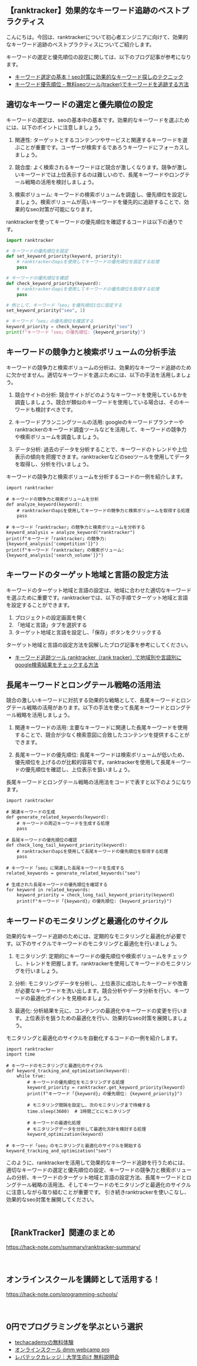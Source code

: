 <!--
title: 【ranktracker】効果的なキーワード追跡のベストプラクティス
tags: seo,ranktracker
id: 
private: false
-->

## 【ranktracker】効果的なキーワード追跡のベストプラクティス

こんにちは。今回は、ranktrackerについて初心者エンジニアに向けて、効果的なキーワード追跡のベストプラクティスについてご紹介します。

キーワードの選定と優先順位の設定に関しては、以下のブログ記事が参考になります。
- [キーワード選定の基本！seo対策に効果的なキーワード探しのテクニック](https://www.webcreatorbox.com/tech/keyword-selection-for-seo)
- [キーワード優先順位 - 無料seoツール(tracker)でキーワードを追跡する方法](https://www.webcreatorbox.com/tech/top-seo-keyword-tracking-rankchecker)

## 適切なキーワードの選定と優先順位の設定

キーワードの選定は、seoの基本中の基本です。効果的なキーワードを選ぶためには、以下のポイントに注意しましょう。

1. 関連性: ターゲットとするコンテンツやサービスと関連するキーワードを選ぶことが重要です。ユーザーが検索するであろうキーワードにフォーカスしましょう。

2. 競合度: よく検索されるキーワードほど競合が激しくなります。競争が激しいキーワードでは上位表示するのは難しいので、長尾キーワードやロングテール戦略の活用を検討しましょう。

3. 検索ボリューム: キーワードの検索ボリュームを調査し、優先順位を設定しましょう。検索ボリュームが高いキーワードを優先的に追跡することで、効果的なseo対策が可能になります。

ranktrackerを使ってキーワードの優先順位を確認するコードは以下の通りです。

```python
import ranktracker

# キーワードの優先順位を設定
def set_keyword_priority(keyword, priority):
    # ranktrackerのapiを使用してキーワードの優先順位を設定する処理
    pass

# キーワードの優先順位を確認
def check_keyword_priority(keyword):
    # ranktrackerのapiを使用してキーワードの優先順位を取得する処理
    pass

# 例として、キーワード「seo」を優先順位1位に設定する
set_keyword_priority("seo", 1)

# キーワード「seo」の優先順位を確認する
keyword_priority = check_keyword_priority("seo")
print(f"キーワード「seo」の優先順位: {keyword_priority}")
```

## キーワードの競争力と検索ボリュームの分析手法

キーワードの競争力と検索ボリュームの分析は、効果的なキーワード追跡のために欠かせません。適切なキーワードを選ぶためには、以下の手法を活用しましょう。

1. 競合サイトの分析: 競合サイトがどのようなキーワードを使用しているかを調査しましょう。競合が類似のキーワードを使用している場合は、そのキーワードも検討すべきです。

2. キーワードプランニングツールの活用: googleのキーワードプランナーやranktrackerのキーワード調査ツールなどを活用して、キーワードの競争力や検索ボリュームを調査しましょう。

3. データ分析: 過去のデータを分析することで、キーワードのトレンドや上位表示の傾向を把握できます。ranktrackerなどのseoツールを使用してデータを取得し、分析を行いましょう。

キーワードの競争力と検索ボリュームを分析するコードの一例を紹介します。

```
import ranktracker

# キーワードの競争力と検索ボリュームを分析
def analyze_keyword(keyword):
    # ranktrackerのapiを使用してキーワードの競争力と検索ボリュームを取得する処理
    pass

# キーワード「ranktracker」の競争力と検索ボリュームを分析する
keyword_analysis = analyze_keyword("ranktracker")
print(f"キーワード「ranktracker」の競争力: {keyword_analysis['competition']}")
print(f"キーワード「ranktracker」の検索ボリューム: {keyword_analysis['search_volume']}")
```

## キーワードのターゲット地域と言語の設定方法

キーワードのターゲット地域と言語の設定は、地域に合わせた適切なキーワードを選ぶために重要です。ranktrackerでは、以下の手順でターゲット地域と言語を設定することができます。

1. プロジェクトの設定画面を開く
2. 「地域と言語」タブを選択する
3. ターゲット地域と言語を設定し、「保存」ボタンをクリックする

ターゲット地域と言語の設定方法を図解したブログ記事を参考にしてください。

- [キーワード追跡ツール ranktracker（rank tracker）で地域別や言語別にgoogle検索結果をチェックする方法](https://www.hinata-media.com/rank-tracker-location-language/)

## 長尾キーワードとロングテール戦略の活用法

競合の激しいキーワードに対抗する効果的な戦略として、長尾キーワードとロングテール戦略の活用があります。以下の手法を使って長尾キーワードとロングテール戦略を活用しましょう。

1. 関連キーワードの活用: 主要なキーワードに関連した長尾キーワードを使用することで、競合が少なく検索意図に合致したコンテンツを提供することができます。

2. 長尾キーワードの優先順位: 長尾キーワードは検索ボリュームが低いため、優先順位を上げるのが比較的容易です。ranktrackerを使用して長尾キーワードの優先順位を確認し、上位表示を狙いましょう。

長尾キーワードとロングテール戦略の活用法をコードで表すと以下のようになります。

```
import ranktracker

# 関連キーワードの生成
def generate_related_keywords(keyword):
    # キーワードの周辺キーワードを生成する処理
    pass

# 長尾キーワードの優先順位の確認
def check_long_tail_keyword_priority(keyword):
    # ranktrackerのapiを使用して長尾キーワードの優先順位を取得する処理
    pass

# キーワード「seo」に関連した長尾キーワードを生成する
related_keywords = generate_related_keywords("seo")

# 生成された長尾キーワードの優先順位を確認する
for keyword in related_keywords:
    keyword_priority = check_long_tail_keyword_priority(keyword)
    print(f"キーワード「{keyword}」の優先順位: {keyword_priority}")
```

## キーワードのモニタリングと最適化のサイクル

効果的なキーワード追跡のためには、定期的なモニタリングと最適化が必要です。以下のサイクルでキーワードのモニタリングと最適化を行いましょう。

1. モニタリング: 定期的にキーワードの優先順位や検索ボリュームをチェックし、トレンドを把握します。ranktrackerを使用してキーワードのモニタリングを行いましょう。

2. 分析: モニタリングデータを分析し、上位表示に成功したキーワードや改善が必要なキーワードを洗い出します。競合分析やデータ分析を行い、キーワードの最適化ポイントを見極めましょう。

3. 最適化: 分析結果を元に、コンテンツの最適化やキーワードの変更を行います。上位表示を狙うための最適化を行い、効果的なseo対策を展開しましょう。

モニタリングと最適化のサイクルを自動化するコードの一例を紹介します。

```
import ranktracker
import time

# キーワードのモニタリングと最適化のサイクル
def keyword_tracking_and_optimization(keyword):
    while true:
        # キーワードの優先順位をモニタリングする処理
        keyword_priority = ranktracker.get_keyword_priority(keyword)
        print(f"キーワード「{keyword}」の優先順位: {keyword_priority}")

        # モニタリング間隔を設定し、次のモニタリングまで待機する
        time.sleep(3600)  # 1時間ごとにモニタリング

        # キーワードの最適化処理
        # モニタリングデータを分析して最適化方針を検討する処理
        keyword_optimization(keyword)

# キーワード「seo」のモニタリングと最適化のサイクルを開始する
keyword_tracking_and_optimization("seo")
```

このように、ranktrackerを活用して効果的なキーワード追跡を行うためには、適切なキーワードの選定と優先順位の設定、キーワードの競争力と検索ボリュームの分析、キーワードのターゲット地域と言語の設定方法、長尾キーワードとロングテール戦略の活用法、そしてキーワードのモニタリングと最適化のサイクルに注意しながら取り組むことが重要です。 引き続きranktrackerを使いこなし、効果的なseo対策を展開してください。

　

## 【RankTracker】関連のまとめ
https://hack-note.com/summary/ranktracker-summary/

　

## オンラインスクールを講師として活用する！
https://hack-note.com/programming-schools/

　

## 0円でプログラミングを学ぶという選択
- [techacademyの無料体験](//af.moshimo.com/af/c/click?a_id=2612475&amp;p_id=1555&amp;pc_id=2816&amp;pl_id=22706&amp;url=https%3a%2f%2ftechacademy.jp%2fhtmlcss-trial%3futm_source%3dmoshimo%26utm_medium%3daffiliate%26utm_campaign%3dtextad)
- [オンラインスクール dmm webcamp pro](//af.moshimo.com/af/c/click?a_id=2612482&amp;p_id=1363&amp;pc_id=2297&amp;pl_id=39999&amp;guid=on)
- [レバテックカレッジ｜大学生向け 無料説明会](//af.moshimo.com/af/c/click?a_id=4071793&p_id=3198&pc_id=7488&pl_id=41848)

